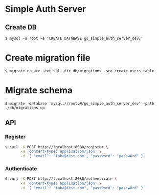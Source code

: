 # Simple Auth Server

## Create DB
```
$ mysql -u root -e 'CREATE DATABASE go_simple_auth_server_dev;'
```

# Create migration file
```
$ migrate create -ext sql -dir db/migrations -seq create_users_table
```

# Migrate schema
```
$ migrate -database 'mysql://root:@/go_simple_auth_server_dev' -path ./db/migrations up
```

## API
### Register
```bash
$ curl -X POST http://localhost:8080/register \
       -H 'content-type: application/json' \
       -d '{ "email": "taba@test.com", "password": "passw0rd" }'
```

### Authenticate
```bash
$ curl -X POST http://localhost:8080/authenticate \
       -H 'content-type: application/json' \
       -d '{ "email": "taba@test.com", "password": "passw0rd" }'
```
